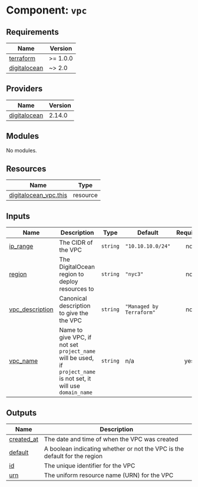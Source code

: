 # Component: `vpc`

<!-- BEGINNING OF PRE-COMMIT-TERRAFORM DOCS HOOK -->
## Requirements

| Name | Version |
|------|---------|
| <a name="requirement_terraform"></a> [terraform](#requirement\_terraform) | >= 1.0.0 |
| <a name="requirement_digitalocean"></a> [digitalocean](#requirement\_digitalocean) | ~> 2.0 |

## Providers

| Name | Version |
|------|---------|
| <a name="provider_digitalocean"></a> [digitalocean](#provider\_digitalocean) | 2.14.0 |

## Modules

No modules.

## Resources

| Name | Type |
|------|------|
| [digitalocean_vpc.this](https://registry.terraform.io/providers/digitalocean/digitalocean/latest/docs/resources/vpc) | resource |

## Inputs

| Name | Description | Type | Default | Required |
|------|-------------|------|---------|:--------:|
| <a name="input_ip_range"></a> [ip\_range](#input\_ip\_range) | The CIDR of the VPC | `string` | `"10.10.10.0/24"` | no |
| <a name="input_region"></a> [region](#input\_region) | The DigitalOcean region to deploy resources to | `string` | `"nyc3"` | no |
| <a name="input_vpc_description"></a> [vpc\_description](#input\_vpc\_description) | Canonical description to give the the VPC | `string` | `"Managed by Terraform"` | no |
| <a name="input_vpc_name"></a> [vpc\_name](#input\_vpc\_name) | Name to give VPC, if not set `project_name` will be used, if `project_name` is not set, it will use `domain_name` | `string` | n/a | yes |

## Outputs

| Name | Description |
|------|-------------|
| <a name="output_created_at"></a> [created\_at](#output\_created\_at) | The date and time of when the VPC was created |
| <a name="output_default"></a> [default](#output\_default) | A boolean indicating whether or not the VPC is the default for the region |
| <a name="output_id"></a> [id](#output\_id) | The unique identifier for the VPC |
| <a name="output_urn"></a> [urn](#output\_urn) | The uniform resource name (URN) for the VPC |
<!-- END OF PRE-COMMIT-TERRAFORM DOCS HOOK -->
